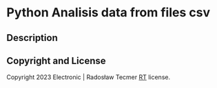  
# Python Analisis data from files csv



## Description



## Copyright and License

Copyright 2023 Electronic | Radosław Tecmer [RT](http://electronic.pythonanywhere.com/#about) license.
